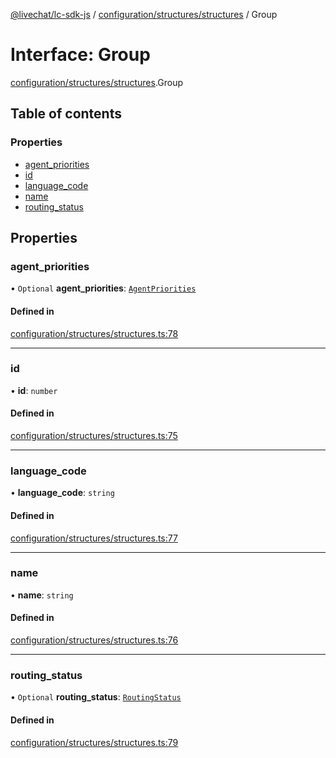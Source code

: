 [@livechat/lc-sdk-js](../README.md) / [configuration/structures/structures](../modules/configuration_structures_structures.md) / Group

# Interface: Group

[configuration/structures/structures](../modules/configuration_structures_structures.md).Group

## Table of contents

### Properties

- [agent\_priorities](configuration_structures_structures.Group.md#agent_priorities)
- [id](configuration_structures_structures.Group.md#id)
- [language\_code](configuration_structures_structures.Group.md#language_code)
- [name](configuration_structures_structures.Group.md#name)
- [routing\_status](configuration_structures_structures.Group.md#routing_status)

## Properties

### agent\_priorities

• `Optional` **agent\_priorities**: [`AgentPriorities`](configuration_structures_structures.AgentPriorities.md)

#### Defined in

[configuration/structures/structures.ts:78](https://github.com/livechat/lc-sdk-js/blob/1fa827f/src/configuration/structures/structures.ts#L78)

___

### id

• **id**: `number`

#### Defined in

[configuration/structures/structures.ts:75](https://github.com/livechat/lc-sdk-js/blob/1fa827f/src/configuration/structures/structures.ts#L75)

___

### language\_code

• **language\_code**: `string`

#### Defined in

[configuration/structures/structures.ts:77](https://github.com/livechat/lc-sdk-js/blob/1fa827f/src/configuration/structures/structures.ts#L77)

___

### name

• **name**: `string`

#### Defined in

[configuration/structures/structures.ts:76](https://github.com/livechat/lc-sdk-js/blob/1fa827f/src/configuration/structures/structures.ts#L76)

___

### routing\_status

• `Optional` **routing\_status**: [`RoutingStatus`](../enums/configuration_structures_structures.RoutingStatus.md)

#### Defined in

[configuration/structures/structures.ts:79](https://github.com/livechat/lc-sdk-js/blob/1fa827f/src/configuration/structures/structures.ts#L79)
